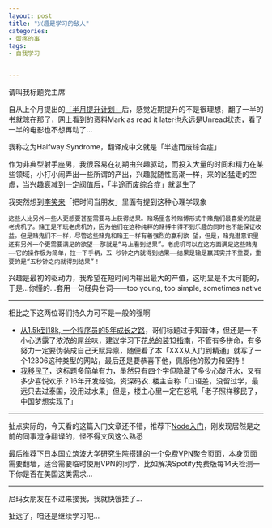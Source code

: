 ```yaml
---
layout: post
title: "兴趣是学习的敌人"
categories:
- 蛋疼的事
tags:
- 自我学习


---
```


请叫我标题党主席

自从上个月提出的[「半月提升计划」](http://www.besteric.com/2013/04/18/self-improvement-day-9/)后，感觉近期提升的不是很理想，翻了一半的书就晾在那了，网上看到的资料Mark as read it later也永远是Unread状态，看了一半的电影也不想再动了…

我称之为Halfway Syndrome，翻译成中文就是「半途而废综合症」

作为非典型射手座男，我很容易在初期由兴趣驱动，而投入大量的时间和精力在某些领域，小打小闹弄出一些所谓的产出，兴趣就随性高潮一样，来的凶猛走的空虚，当兴趣衰减到一定阀值后，「半途而废综合症」就诞生了

我突然想到[李笑来](http://lixiaolai.com/)「把时间当朋友」里面有提到这种心理学现象

    这些人比另外一些人更想要甚至需要马上获得结果。赌场里各种赌博形式中赌鬼们最喜爱的就是老虎机了。赌王是不玩老虎机的，因为他们在这种纯粹的赌博中得不到乐趣的同时也不能保证收益。但是赌鬼们不一样，尽管这些赌鬼和赌王一样有着强烈的赢利欲 望，但是，赌鬼潜意识里还有另外一个更需要满足的欲望——那就是“马上看到结果”。老虎机可以在这方面满足这些赌鬼——它的操作极为简单，拉一下手柄，五 秒钟之内就得到结果——结果是输是赢其实并不重要，重要的是“五秒钟之内就得到结果”！ 
    
兴趣是最初的驱动力，我希望在短时间内输出最大的产值，这明显是不太可能的，于是…你懂的…套用一句经典台词——too young, too simple, sometimes native

----

相比之下这两位哥们持久力可不是一般的强啊

* [从1.5k到18k, 一个程序员的5年成长之路](http://blog.csdn.net/lgg201/article/details/8637763)，哥们标题过于知音体，但还是一不小心透露了浓浓的屌丝味，建议学习下[花总的装13指南](http://huazong.blog.caixin.com/)，不管有多拼命，有多努力一定要伪装成自己天赋异禀，随便看了本「XXX从入门到精通」就写了一个12306这种类型的网站，最后还是要恭喜下他，佩服他的毅力和坚持！
* [我移民了](http://www.v2ex.com/t/68462)，这标题多简单有力，虽然只有四个字但隐藏了多少心酸汗水，又有多少喜悦欢乐？16年开发经验，资深码农..楼主自称「口语差，没留过学，最远只去过泰国，没用过水果」但是，楼主心里一定在怒吼「老子照样移民了，中国梦想实现了」


----

扯点实际的，今天看的这篇入门文章还不错，推荐下[Node入门](http://www.nodebeginner.org/index-zh-cn.html)，刚发现居然是之前的同事澄净翻译的，怪不得文风这么熟悉

最后推荐下[日本国立筑波大学研究生院搭建的一个免费VPN聚合页面](http://www.vpngate.net/cn/)，本身页面需要翻墙，适合需要临时使用VPN的同学，比如解决Spotify免费版每14天检测一下你是否在美国这类需求…

----

尼玛女朋友在不过来接我，我就快饿挂了…

扯远了，咱还是继续学习吧…

